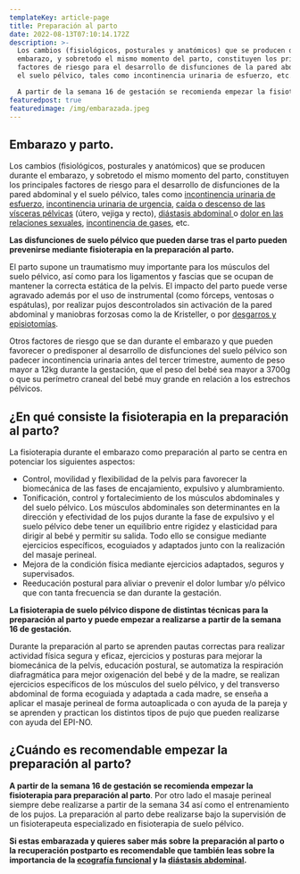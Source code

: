 ```yaml
---
templateKey: article-page
title: Preparación al parto
date: 2022-08-13T07:10:14.172Z
description: >-
  Los cambios (fisiológicos, posturales y anatómicos) que se producen durante el
  embarazo, y sobretodo el mismo momento del parto, constituyen los principales
  factores de riesgo para el desarrollo de disfunciones de la pared abdominal y
  el suelo pélvico, tales como incontinencia urinaria de esfuerzo, etc.

  A partir de la semana 16 de gestación se recomienda empezar la fisioterapia para preparación al parto. Por otro lado el masaje perineal siempre debe realizarse a partir de la semana 34 así como el entrenamiento de los pujos. La preparación al parto debe realizarse bajo la supervisión de un fisioterapeuta especializado en fisioterapia de suelo pélvico.
featuredpost: true
featuredimage: /img/embarazada.jpeg
---
```



<h2>Embarazo y parto.</h2>

<p><span>Los cambios (fisiológicos, posturales y anatómicos) que se producen durante el embarazo, y sobretodo el mismo momento del parto, constituyen los principales factores de riesgo para el desarrollo de disfunciones de la pared abdominal y el suelo pélvico, tales como <a href="https://www.fisioterapiasuelopelvico.com/pacientes/mujeres/incontinencia-urinaria">incontinencia urinaria de esfuerzo</a>, <a href="https://www.fisioterapiasuelopelvico.com/pacientes/mujeres/incontinencia-urinaria">incontinencia urinaria de urgencia</a>, <a href="https://www.fisioterapiasuelopelvico.com/pacientes/mujeres/caida-de-organos">caída o descenso de las vísceras pélvicas</a> (útero, vejiga y recto), <a href="https://www.fisioterapiasuelopelvico.com/pacientes/mujeres/diastasis-abdominal">diástasis abdominal </a>o <a href="https://www.fisioterapiasuelopelvico.com/pacientes/mujeres/dolor-relaciones-sexuales">dolor en las relaciones sexuales</a>, <a href="https://www.fisioterapiasuelopelvico.com/pacientes/mujeres/incontinencia-heces-gases">incontinencia de gases</a>, etc.</span></p>

<p class="resumenTexto left"><b>Las disfunciones de suelo pélvico que pueden darse tras el parto pueden prevenirse mediante fisioterapia en la preparación al parto.</b></p>

<p><span>El parto supone un traumatismo muy importante para los músculos del suelo pélvico, así como para los ligamentos y fascias que se ocupan de mantener la correcta estática de la pelvis. El impacto del parto puede verse agravado además por el uso de instrumental (como fórceps, ventosas o espátulas), por realizar pujos descontrolados sin activación de la pared abdominal y maniobras forzosas como la de Kristeller, o por <a href="https://www.fisioterapiasuelopelvico.com/pacientes/mujeres/episotomia">desgarros y episiotomías</a>.</span></p>

<p><span>Otros factores de riesgo que se dan durante el embarazo y que pueden favorecer o predisponer al desarrollo de disfunciones del suelo pélvico son padecer incontinencia urinaria antes del tercer trimestre, aumento de peso mayor a 12kg durante la gestación, que el peso del bebé sea mayor a 3700g o que su perímetro craneal del bebé muy grande en relación a los estrechos pélvicos.</span></p>

<h2>¿En qué consiste la fisioterapia en la preparación al parto?</h2>

<p><span>La fisioterapia durante el embarazo como preparación al parto se centra en potenciar los siguientes aspectos:</span></p>

<ul>
	<li><span>Control, movilidad y flexibilidad de la pelvis para favorecer la biomecánica de las fases de encajamiento, expulsivo y alumbramiento.</span></li>
	<li><span>Tonificación, control y fortalecimiento de los músculos abdominales y del suelo pélvico. Los músculos abdominales son determinantes en la dirección y efectividad de los pujos durante la fase de expulsivo y el suelo pélvico debe tener un equilibrio entre rigidez y elasticidad para dirigir al bebé y permitir su salida. Todo ello se consigue mediante ejercicios específicos, ecoguiados y adaptados junto con la realización del masaje perineal.</span></li>
	<li><span>Mejora de la condición física mediante ejercicios adaptados, seguros y supervisados.</span></li>
	<li><span>Reeducación postural para aliviar o prevenir el dolor lumbar y/o pélvico que con tanta frecuencia se dan durante la gestación.</span></li>
</ul>

<p class="resumenTexto left"><b>La fisioterapia de suelo pélvico dispone de distintas técnicas para la preparación al parto y puede empezar a realizarse a partir de la semana 16 de gestación.</b></p>

<p><span>Durante la preparación al parto se aprenden pautas correctas para realizar actividad física segura y eficaz, ejercicios y posturas para mejorar la biomecánica de la pelvis, educación postural, se automatiza la respiración diafragmática para mejor oxigenación del bebé y de la madre, se realizan ejercicios específicos de los músculos del suelo pélvico, y del transverso abdominal de forma ecoguiada y adaptada a cada madre, se enseña a aplicar el masaje perineal de forma autoaplicada o con ayuda de la pareja y se aprenden y practican los distintos tipos de pujo que pueden realizarse con ayuda del EPI-NO.</span></p>

<h2>¿Cuándo es recomendable empezar la preparación al parto?</h2>

<p><span><strong>A partir de la semana 16 de gestación se recomienda empezar la fisioterapia para preparación al parto</strong>. Por otro lado el masaje perineal siempre debe realizarse a partir de la semana 34 así como el entrenamiento de los pujos. La preparación al parto debe realizarse bajo la supervisión de un fisioterapeuta especializado en fisioterapia de suelo pélvico.</span></p>

<p><strong><span>Si estas embarazada y quieres saber más sobre la preparación al parto o la recuperación postparto es recomendable que también leas sobre la importancia de la <a href="https://www.pelvicus.es/la-ecografia-de-suelo-pelvico-su-importancia-en-la-vanguardia-de-la-fisioterapia-de-suelo-pelvico/">ecografía funcional</a> y la <a href="https://www.pelvicus.es/diastasis-abdominal-embarazo-que-hacer/">diástasis abdominal</a>.</span></strong></p>
